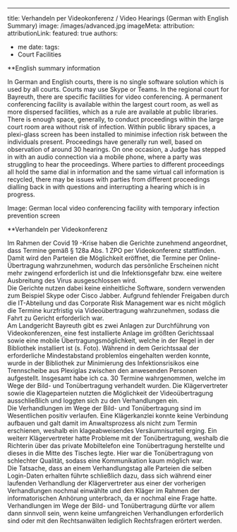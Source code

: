 ---
title:  Verhandeln per Videokonferenz / Video Hearings (German with English Summary)
image: /images/advanced.jpg
imageMeta:
  attribution:
  attributionLink:
featured: true
authors:
 - me
date:
tags:
  - Court Facilities

**English summary information

In German and English courts, there is no single software solution which is used by all courts. Courts may use Skype or Teams.
In the regional court for Bayreuth, there are specific facilities for video conferencing. A permanent conferencing facility is available within the largest court room, as well as more dispersed facilities, which as a rule are available at public libraries. There is enough space, generally, to conduct proceedings within the large court room area without risk of infection. Within public library spaces, a plexi-glass screen has been installed to minimise infection risk between the individuals present.
Proceedings have generally run well, based on observation of around 30 hearings. On one occasion, a Judge has stepped in with an audio connection via a mobile phone, where a party was struggling to hear the proceedings.
Where parties to different proceedings all hold the same dial in information and the same virtual call information is recycled, there may be issues with parties from different proceedings dialling back in with questions and interrupting a hearing which is in progress. 

Image: German local video conferencing facility with temporary infection prevention screen
 
**Verhandeln per Videokonferenz

Im Rahmen der Covid 19 -Krise haben die Gerichte zunehmend angeordnet, dass Termine gemäß § 128a Abs. 1 ZPO per Videokonferenz stattfinden. Damit wird den Parteien die Möglichkeit eröffnet, die Termine per Online-Übertragung wahrzunehmen, wodurch das persönliche Erscheinen nicht mehr zwingend erforderlich ist und die Infektionsgefahr bzw. eine weitere Ausbreitung des Virus ausgeschlossen wird.  
Die Gerichte nutzen dabei keine einheitliche Software, sondern verwenden zum Beispiel Skype oder Cisco Jabber. Aufgrund fehlender Freigaben durch die IT-Abteilung und das Corporate Risk Management war es nicht möglich die Termine kurzfristig via Videoübertragung wahrzunehmen, sodass die Fahrt zu Gericht erforderlich war.  
Am Landgericht Bayreuth gibt es zwei Anlagen zur Durchführung von Videokonferenzen, eine fest installierte Anlage im größten Gerichtssaal sowie eine mobile Übertragungsmöglichkeit, welche in der Regel in der Bibliothek installiert ist (s. Foto). 
Während in dem Gerichtssaal der erforderliche Mindestabstand problemlos eingehalten werden konnte, wurde in der Bibliothek zur Minimierung des Infektionsrisikos eine Trennscheibe aus Plexiglas zwischen den anwesenden Personen aufgestellt. 
Insgesamt habe ich ca. 30 Termine wahrgenommen, welche im Wege der Bild- und Tonübertragung verhandelt wurden. Die Klägervertreter sowie die Klageparteien nutzten die Möglichkeit der Videoübertragung ausschließlich und loggten sich zu den Verhandlungen ein.  
Die Verhandlungen im Wege der Bild- und Tonübertragung sind im Wesentlichen positiv verlaufen. Eine Klägerkanzlei konnte keine Verbindung aufbauen und galt damit im Anwaltsprozess als nicht zum Termin erschienen, weshalb ein klageabweisendes Versäumnisurteil erging. Ein weiterr Klägervertreter hatte Probleme mit der Tonübertragung, weshalb die Richterin über das private Mobiltelefon eine Tonübertragung herstellte und dieses in die Mitte des Tisches legte. Hier war die Tonübertragung von schlechter Qualität, sodass eine Kommunikation kaum möglich war.  
Die Tatsache, dass an einem Verhandlungstag alle Parteien die selben Login-Daten erhalten führte schließlich dazu, dass sich während einer laufenden Verhandlung der Klägervertreter aus einer der vorherigen Verhandlungen nochmal einwählte und den Kläger im Rahmen der informatorischen Anhörung unterbrach, da er nochmal eine Frage hatte.   
Verhandlungen im Wege der Bild- und Tonübertragung dürfte vor allem dann sinnvoll sein, wenn keine umfangreichen Verhandlungen erforderlich sind oder mit den Rechtsanwälten lediglich Rechtsfragen erörtert werden.  

